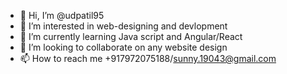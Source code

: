 - 👋 Hi, I’m @udpatil95
- 👀 I’m interested in web-designing and devlopment 
- 🌱 I’m currently learning Java script and Angular/React
- 💞️ I’m looking to collaborate on any website design
- 📫 How to reach me +917972075188/sunny.19043@gmail.com

<!---
udpatil95/udpatil95 is a ✨ special ✨ repository because its `README.md` (this file) appears on your GitHub profile.
You can click the Preview link to take a look at your changes.
--->
